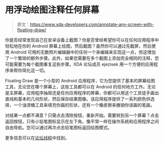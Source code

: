 # 用浮动绘图注释任何屏幕

> 原文：<https://www.xda-developers.com/annotate-any-screen-with-floating-draw/>

你是否经常发现自己在安卓设备上截图？你是否曾经希望你可以在任何应用程序中轻松地在你的 Android 屏幕上绘图，然后截图？虽然你可以通过先截屏，然后使用 Android 可用的无数照片编辑器中的任何一个来编辑来实现这一点，但这增加了一个繁琐的额外步骤。此外，如果您需要在多个截图上添加完全相同的注释，您可能需要为每个截图重复这些步骤。XDA 论坛成员 ejezisek 用一个方便的应用程序来帮你简化这一切。

Floating Draw 是一个小型的 Android 应用程序，它为您提供了基本的屏幕绘图工具，无论您在哪个屏幕上，这些工具都可以在 Android 的任何地方工作。无论是主屏幕，应用程序抽屉还是任何应用程序的屏幕，你都可以用这个工具徒手画出直线和基本的几何形状，然后保存结果图像。该应用程序提供了一系列颜色供选择，一个油漆桶工具来填充你画的形状，还有一个橡皮擦来撤销你误画的笔画。

对结果一点都不满意？只需点击清除按钮，重新开始。需要转到另一个屏幕？点击返回按钮，只有小铅笔图标显示在左下角，像平常一样在操作系统和应用程序之间自由导航。您可以通过再次点击铅笔图标返回绘图模式。

更多信息可以在[论坛线程](http://forum.xda-developers.com/showthread.php?t=2122100)中找到。